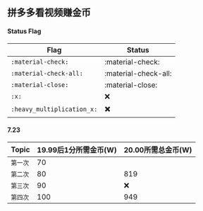 ## 拼多多看视频赚金币
#### Status Flag
| Flag                   | Status                          |
| ----------- | ------------------------------------ |
| `:material-check:`           | :material-check:    |
| `:material-check-all:`       | :material-check-all:    |
| `:material-close:`           | :material-close:    |
| `:x:`                        | :x:    |
| `:heavy_multiplication_x:`   | :heavy_multiplication_x:    |

#### 7.23
| Topic                   | 19.99后1分所需金币(W) | 20.00所需总金币(W)                        |
| ----------- | ----------- | ------------------------------------ |
| `第一次`           | 70  |   |
| `第二次`           | 80  | 819 |
| `第三次`           | 90  | :x: |
| `第四次`           | 100 | 949 |
